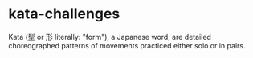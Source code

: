 # kata-challenges
Kata (型 or 形 literally: "form"), a Japanese word, are detailed choreographed patterns of movements practiced either solo or in pairs.